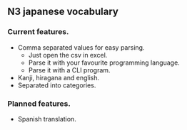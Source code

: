 ## N3 japanese vocabulary

### Current features.
- Comma separated values for easy parsing.
    - Just open the csv in excel.
    - Parse it with your favourite programming language.
    - Parse it with a CLI program.
- Kanji, hiragana and english.
- Separated into categories.

### Planned features.
- Spanish translation.

